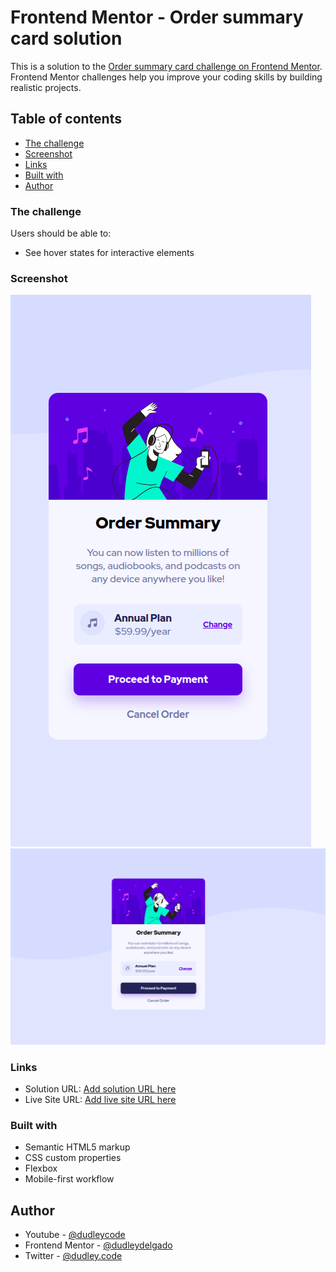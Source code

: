 # Frontend Mentor - Order summary card solution

This is a solution to the [Order summary card challenge on Frontend Mentor](https://www.frontendmentor.io/challenges/order-summary-component-QlPmajDUj). Frontend Mentor challenges help you improve your coding skills by building realistic projects. 

## Table of contents

  - [The challenge](#the-challenge)
  - [Screenshot](#screenshot)
  - [Links](#links)
  - [Built with](#built-with)
  - [Author](#author)


### The challenge

Users should be able to:

- See hover states for interactive elements

### Screenshot

![](./images/screenshot-0mobile-version.png)
![](./images/screenshot-desktop-version.png)

### Links

- Solution URL: [Add solution URL here](https://www.frontendmentor.io/solutions/orden-summary-component-mDP637Vna6)
- Live Site URL: [Add live site URL here](https://dudleydelgado.github.io/orden-summary-component/)


### Built with

- Semantic HTML5 markup
- CSS custom properties
- Flexbox
- Mobile-first workflow

## Author

- Youtube - [@dudleycode](https://www.youtube.com/@dudleycode)
- Frontend Mentor - [@dudleydelgado](https://www.frontendmentor.io/profile/dudleydelgado)
- Twitter - [@dudley.code](https://www.instagram.com/dudley.code/)
